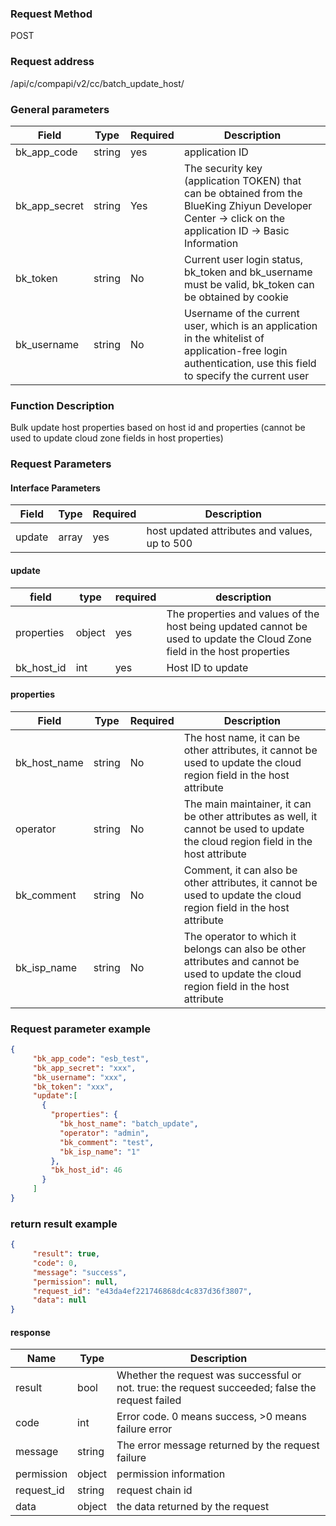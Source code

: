 ### Request Method

POST


### Request address

/api/c/compapi/v2/cc/batch_update_host/


### General parameters

| Field | Type | Required | Description |
|-----------|------------|--------|------------|
| bk_app_code | string | yes | application ID |
| bk_app_secret| string | Yes | The security key (application TOKEN) that can be obtained from the BlueKing Zhiyun Developer Center -> click on the application ID -> Basic Information |
| bk_token | string | No | Current user login status, bk_token and bk_username must be valid, bk_token can be obtained by cookie |
| bk_username | string | No | Username of the current user, which is an application in the whitelist of application-free login authentication, use this field to specify the current user |


### Function Description

Bulk update host properties based on host id and properties (cannot be used to update cloud zone fields in host properties)

### Request Parameters



#### Interface Parameters

| Field |Type| Required |Description|
|---------------------|--------------|--------|------------------------------------|
| update | array | yes | host updated attributes and values, up to 500 |

#### update
| field | type | required | description |
|-----------|--------|--------|-------------------------------------------------------|
| properties | object | yes | The properties and values of the host being updated cannot be used to update the Cloud Zone field in the host properties | bk_host_id
| bk_host_id | int | yes | Host ID to update |

#### properties
| Field | Type | Required | Description |
|--------------|--------|-------|--------------------------------------------------------------|
| bk_host_name | string | No | The host name, it can be other attributes, it cannot be used to update the cloud region field in the host attribute |
| operator | string | No | The main maintainer, it can be other attributes as well, it cannot be used to update the cloud region field in the host attribute |
| bk_comment | string | No | Comment, it can also be other attributes, it cannot be used to update the cloud region field in the host attribute |
| bk_isp_name | string | No | The operator to which it belongs can also be other attributes and cannot be used to update the cloud region field in the host attribute |



### Request parameter example

```json
{
     "bk_app_code": "esb_test",
     "bk_app_secret": "xxx",
     "bk_username": "xxx",
     "bk_token": "xxx",
     "update":[
       {
         "properties": {
           "bk_host_name": "batch_update",
           "operator": "admin",
           "bk_comment": "test",
           "bk_isp_name": "1"
         },
         "bk_host_id": 46
       }
     ]
}
```

### return result example

```json
{
     "result": true,
     "code": 0,
     "message": "success",
     "permission": null,
     "request_id": "e43da4ef221746868dc4c837d36f3807",
     "data": null
}
```

#### response

| Name | Type | Description |
| ------- | ------ | ------------------------------------- |
| result | bool | Whether the request was successful or not. true: the request succeeded; false the request failed |
| code | int | Error code. 0 means success, >0 means failure error |
| message | string | The error message returned by the request failure |
| permission | object | permission information |
| request_id | string | request chain id |
| data | object | the data returned by the request |
